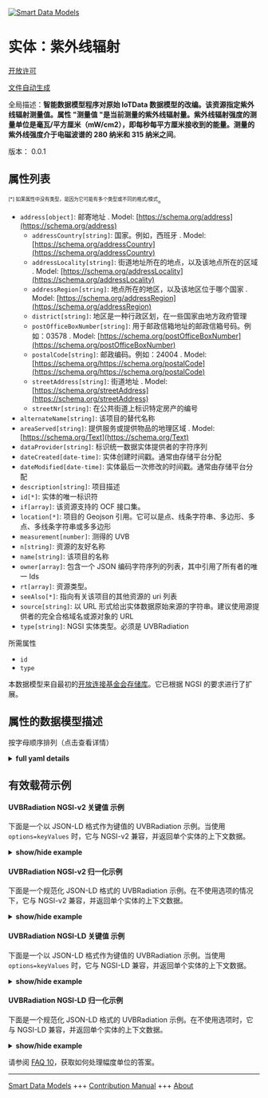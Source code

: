 <!-- 10-Header -->    
[![Smart Data Models](https://smartdatamodels.org/wp-content/uploads/2022/01/SmartDataModels_logo.png "Logo")](https://smartdatamodels.org)    
实体：紫外线辐射    
========<!-- /10-Header -->    
<!-- 15-License -->    
[开放许可](https://github.com/smart-data-models//dataModel.OCF/blob/master/UVBRadiation/LICENSE.md)    
[文件自动生成](https://docs.google.com/presentation/d/e/2PACX-1vTs-Ng5dIAwkg91oTTUdt8ua7woBXhPnwavZ0FxgR8BsAI_Ek3C5q97Nd94HS8KhP-r_quD4H0fgyt3/pub?start=false&loop=false&delayms=3000#slide=id.gb715ace035_0_60)    
<!-- /15-License -->    
<!-- 20-Description -->    
全局描述：**智能数据模型程序对原始 IoTData 数据模型的改编。该资源指定紫外线辐射测量值。属性 "测量值 "是当前测量的紫外线辐射量。紫外线辐射强度的测量单位是毫瓦/平方厘米（mW/cm2），即每秒每平方厘米接收到的能量。测量的紫外线强度介于电磁波谱的 280 纳米和 315 纳米之间**。    
版本： 0.0.1    
<!-- /20-Description -->    
<!-- 30-PropertiesList -->    
## 属性列表    
<sup><sub>[*] 如果属性中没有类型，是因为它可能有多个类型或不同的格式/模式</sub></sup>。    
- `address[object]`: 邮寄地址  . Model: [https://schema.org/address](https://schema.org/address)	- `addressCountry[string]`: 国家。例如，西班牙  . Model: [https://schema.org/addressCountry](https://schema.org/addressCountry)    
	- `addressLocality[string]`: 街道地址所在的地点，以及该地点所在的区域  . Model: [https://schema.org/addressLocality](https://schema.org/addressLocality)    
	- `addressRegion[string]`: 地点所在的地区，以及该地区位于哪个国家  . Model: [https://schema.org/addressRegion](https://schema.org/addressRegion)    
	- `district[string]`: 地区是一种行政区划，在一些国家由地方政府管理      
	- `postOfficeBoxNumber[string]`: 用于邮政信箱地址的邮政信箱号码。例如：03578  . Model: [https://schema.org/postOfficeBoxNumber](https://schema.org/postOfficeBoxNumber)    
	- `postalCode[string]`: 邮政编码。例如：24004  . Model: [https://schema.org/https://schema.org/postalCode](https://schema.org/https://schema.org/postalCode)    
	- `streetAddress[string]`: 街道地址  . Model: [https://schema.org/streetAddress](https://schema.org/streetAddress)    
	- `streetNr[string]`: 在公共街道上标识特定房产的编号      
- `alternateName[string]`: 该项目的替代名称  - `areaServed[string]`: 提供服务或提供物品的地理区域  . Model: [https://schema.org/Text](https://schema.org/Text)- `dataProvider[string]`: 标识统一数据实体提供者的字符序列  - `dateCreated[date-time]`: 实体创建时间戳。通常由存储平台分配  - `dateModified[date-time]`: 实体最后一次修改的时间戳。通常由存储平台分配  - `description[string]`: 项目描述  - `id[*]`: 实体的唯一标识符  - `if[array]`: 该资源支持的 OCF 接口集。  - `location[*]`: 项目的 Geojson 引用。它可以是点、线条字符串、多边形、多点、多线条字符串或多多边形  - `measurement[number]`: 测得的 UVB  - `n[string]`: 资源的友好名称  - `name[string]`: 该项目的名称  - `owner[array]`: 包含一个 JSON 编码字符序列的列表，其中引用了所有者的唯一 Ids  - `rt[array]`: 资源类型。  - `seeAlso[*]`: 指向有关该项目的其他资源的 uri 列表  - `source[string]`: 以 URL 形式给出实体数据原始来源的字符串。建议使用源提供者的完全合格域名或源对象的 URL  - `type[string]`: NGSI 实体类型。必须是 UVBRadiation  <!-- /30-PropertiesList -->    
<!-- 35-RequiredProperties -->    
所需属性    
- `id`  - `type`  <!-- /35-RequiredProperties -->    
<!-- 40-RequiredProperties -->    
本数据模型来自最初的[开放连接基金会存储库](https://github.com/openconnectivityfoundation/IoTDataModels)。它已根据 NGSI 的要求进行了扩展。    
<!-- /40-RequiredProperties -->    
<!-- 50-DataModelHeader -->    
## 属性的数据模型描述    
按字母顺序排列（点击查看详情）    
<!-- /50-DataModelHeader -->    
<!-- 60-ModelYaml -->    
<details><summary><strong>full yaml details</strong></summary>      
```yaml    
UVBRadiation:      
  description: Smart Data Models Program adaptation of the original IoTData data Models. This Resource specifies UV radiation measurement. The Property 'measurement' is the current measured UVB. The intensity of UV radiation is measured in the units of milliwatts per square centimeter (mW/cm2) which is energy per square centimeter received per second. UVB is measured between 280 and 315 nanometers in the electromagnetic spectrum.      
  properties:      
    address:      
      description: The mailing address      
      properties:      
        addressCountry:      
          description: 'The country. For example, Spain'      
          type: string      
          x-ngsi:      
            model: https://schema.org/addressCountry      
            type: Property      
        addressLocality:      
          description: 'The locality in which the street address is, and which is in the region'      
          type: string      
          x-ngsi:      
            model: https://schema.org/addressLocality      
            type: Property      
        addressRegion:      
          description: 'The region in which the locality is, and which is in the country'      
          type: string      
          x-ngsi:      
            model: https://schema.org/addressRegion      
            type: Property      
        district:      
          description: 'A district is a type of administrative division that, in some countries, is managed by the local government'      
          type: string      
          x-ngsi:      
            type: Property      
        postOfficeBoxNumber:      
          description: 'The post office box number for PO box addresses. For example, 03578'      
          type: string      
          x-ngsi:      
            model: https://schema.org/postOfficeBoxNumber      
            type: Property      
        postalCode:      
          description: 'The postal code. For example, 24004'      
          type: string      
          x-ngsi:      
            model: https://schema.org/https://schema.org/postalCode      
            type: Property      
        streetAddress:      
          description: The street address      
          type: string      
          x-ngsi:      
            model: https://schema.org/streetAddress      
            type: Property      
        streetNr:      
          description: Number identifying a specific property on a public street      
          type: string      
          x-ngsi:      
            type: Property      
      type: object      
      x-ngsi:      
        model: https://schema.org/address      
        type: Property      
    alternateName:      
      description: An alternative name for this item      
      type: string      
      x-ngsi:      
        type: Property      
    areaServed:      
      description: The geographic area where a service or offered item is provided      
      type: string      
      x-ngsi:      
        model: https://schema.org/Text      
        type: Property      
    dataProvider:      
      description: A sequence of characters identifying the provider of the harmonised data entity      
      type: string      
      x-ngsi:      
        type: Property      
    dateCreated:      
      description: Entity creation timestamp. This will usually be allocated by the storage platform      
      format: date-time      
      type: string      
      x-ngsi:      
        type: Property      
    dateModified:      
      description: Timestamp of the last modification of the entity. This will usually be allocated by the storage platform      
      format: date-time      
      type: string      
      x-ngsi:      
        type: Property      
    description:      
      description: A description of this item      
      type: string      
      x-ngsi:      
        type: Property      
    id:      
      anyOf:      
        - description: Identifier format of any NGSI entity      
          maxLength: 256      
          minLength: 1      
          pattern: ^[\w\-\.\{\}\$\+\*\[\]`|~^@!,:\\]+$      
          type: string      
          x-ngsi:      
            type: Property      
        - description: Identifier format of any NGSI entity      
          format: uri      
          type: string      
          x-ngsi:      
            type: Property      
      description: Unique identifier of the entity      
      x-ngsi:      
        type: Property      
    if:      
      description: The OCF Interface set supported by this Resource.      
      items:      
        enum:      
          - oic.if.s      
          - oic.if.baseline      
        type: string      
      minItems: 2      
      readOnly: true      
      type: array      
      uniqueItems: true      
      x-ngsi:      
        type: Property      
    location:      
      description: 'Geojson reference to the item. It can be Point, LineString, Polygon, MultiPoint, MultiLineString or MultiPolygon'      
      oneOf:      
        - description: Geojson reference to the item. Point      
          properties:      
            bbox:      
              items:      
                type: number      
              minItems: 4      
              type: array      
            coordinates:      
              items:      
                type: number      
              minItems: 2      
              type: array      
            type:      
              enum:      
                - Point      
              type: string      
          required:      
            - type      
            - coordinates      
          title: GeoJSON Point      
          type: object      
          x-ngsi:      
            type: GeoProperty      
        - description: Geojson reference to the item. LineString      
          properties:      
            bbox:      
              items:      
                type: number      
              minItems: 4      
              type: array      
            coordinates:      
              items:      
                items:      
                  type: number      
                minItems: 2      
                type: array      
              minItems: 2      
              type: array      
            type:      
              enum:      
                - LineString      
              type: string      
          required:      
            - type      
            - coordinates      
          title: GeoJSON LineString      
          type: object      
          x-ngsi:      
            type: GeoProperty      
        - description: Geojson reference to the item. Polygon      
          properties:      
            bbox:      
              items:      
                type: number      
              minItems: 4      
              type: array      
            coordinates:      
              items:      
                items:      
                  items:      
                    type: number      
                  minItems: 2      
                  type: array      
                minItems: 4      
                type: array      
              type: array      
            type:      
              enum:      
                - Polygon      
              type: string      
          required:      
            - type      
            - coordinates      
          title: GeoJSON Polygon      
          type: object      
          x-ngsi:      
            type: GeoProperty      
        - description: Geojson reference to the item. MultiPoint      
          properties:      
            bbox:      
              items:      
                type: number      
              minItems: 4      
              type: array      
            coordinates:      
              items:      
                items:      
                  type: number      
                minItems: 2      
                type: array      
              type: array      
            type:      
              enum:      
                - MultiPoint      
              type: string      
          required:      
            - type      
            - coordinates      
          title: GeoJSON MultiPoint      
          type: object      
          x-ngsi:      
            type: GeoProperty      
        - description: Geojson reference to the item. MultiLineString      
          properties:      
            bbox:      
              items:      
                type: number      
              minItems: 4      
              type: array      
            coordinates:      
              items:      
                items:      
                  items:      
                    type: number      
                  minItems: 2      
                  type: array      
                minItems: 2      
                type: array      
              type: array      
            type:      
              enum:      
                - MultiLineString      
              type: string      
          required:      
            - type      
            - coordinates      
          title: GeoJSON MultiLineString      
          type: object      
          x-ngsi:      
            type: GeoProperty      
        - description: Geojson reference to the item. MultiLineString      
          properties:      
            bbox:      
              items:      
                type: number      
              minItems: 4      
              type: array      
            coordinates:      
              items:      
                items:      
                  items:      
                    items:      
                      type: number      
                    minItems: 2      
                    type: array      
                  minItems: 4      
                  type: array      
                type: array      
              type: array      
            type:      
              enum:      
                - MultiPolygon      
              type: string      
          required:      
            - type      
            - coordinates      
          title: GeoJSON MultiPolygon      
          type: object      
          x-ngsi:      
            type: GeoProperty      
      x-ngsi:      
        type: GeoProperty      
    measurement:      
      description: The measured UVB.      
      minimum: 0      
      readOnly: true      
      type: number      
      x-ngsi:      
        type: Property      
    n:      
      description: Friendly name of the Resource      
      maxLength: 64      
      readOnly: true      
      type: string      
      x-ngsi:      
        type: Property      
    name:      
      description: The name of this item      
      type: string      
      x-ngsi:      
        type: Property      
    owner:      
      description: A List containing a JSON encoded sequence of characters referencing the unique Ids of the owner(s)      
      items:      
        anyOf:      
          - description: Identifier format of any NGSI entity      
            maxLength: 256      
            minLength: 1      
            pattern: ^[\w\-\.\{\}\$\+\*\[\]`|~^@!,:\\]+$      
            type: string      
            x-ngsi:      
              type: Property      
          - description: Identifier format of any NGSI entity      
            format: uri      
            type: string      
            x-ngsi:      
              type: Property      
        description: Unique identifier of the entity      
        x-ngsi:      
          type: Property      
      type: array      
      x-ngsi:      
        type: Property      
    rt:      
      description: The Resource Type.      
      items:      
        enum:      
          - oic.r.sensor.radiation.uvb      
        maxLength: 64      
        type: string      
      minItems: 1      
      readOnly: true      
      type: array      
      uniqueItems: true      
      x-ngsi:      
        type: Property      
    seeAlso:      
      description: list of uri pointing to additional resources about the item      
      oneOf:      
        - items:      
            format: uri      
            type: string      
          minItems: 1      
          type: array      
        - format: uri      
          type: string      
      x-ngsi:      
        type: Property      
    source:      
      description: 'A sequence of characters giving the original source of the entity data as a URL. Recommended to be the fully qualified domain name of the source provider, or the URL to the source object'      
      type: string      
      x-ngsi:      
        type: Property      
    type:      
      description: NGSI entity type. It has to be UVBRadiation      
      enum:      
        - UVBRadiation      
      type: string      
      x-ngsi:      
        type: Property      
  required:      
    - id      
    - type      
  type: object      
  x-derived-from: https://github.com/OpenInterConnect/IoTDataModels/blob/master/UVBRadiationResURI.swagger.json      
  x-disclaimer: 'Redistribution and use in source and binary forms, with or without modification, are permitted  provided that the license conditions are met. Copyleft (c) 2022 Contributors to Smart Data Models Program'      
  x-license-url: https://github.com/smart-data-models/dataModel.OCF/blob/master/UVBRadiation/LICENSE.md      
  x-model-schema: https://smart-data-models.github.io/dataModel.IoTDataModels/UVBRadiation/schema.json      
  x-model-tags: OCF      
  x-version: 0.0.1      
```    
</details>      
<!-- /60-ModelYaml -->    
<!-- 70-MiddleNotes -->    
<!-- /70-MiddleNotes -->    
<!-- 80-Examples -->    
## 有效载荷示例    
#### UVBRadiation NGSI-v2 关键值 示例    
下面是一个以 JSON-LD 格式作为键值的 UVBRadiation 示例。当使用 `options=keyValues` 时，它与 NGSI-v2 兼容，并返回单个实体的上下文数据。    
<details><summary><strong>show/hide example</strong></summary>      
```json  
{  
  "id": "urn:ngsi-ld:UVBRadiation:id:DAAT:22565561",  
  "dateCreated": "2006-10-26T08:41:06Z",  
  "dateModified": "1987-04-06T20:33:21Z",  
  "source": "World foreign open miss share. Sea push determine leave me down. Mean trip yeah against goal.",  
  "name": "Pretty dog out edge everything. Way instead trial western quickly sea easy establish.",  
  "alternateName": "Light girl thought land myself probably step.",  
  "description": "Among first material professor live quickly important. Son m",  
  "dataProvider": "Manage up lose draw security item season wide. Environment buy between model effect trade once. Also camera party couple window son.",  
  "owner": [  
    "urn:ngsi-ld:UVBRadiation:items:HBDC:38129595",  
    "urn:ngsi-ld:UVBRadiation:items:IGYI:62683417"  
  ],  
  "seeAlso": [  
    "urn:ngsi-ld:UVBRadiation:items:TLXJ:54023310"  
  ],  
  "location": {  
    "type": "Point",  
    "coordinates": [  
      -77.4075855,  
      16.228071  
    ]  
  },  
  "address": {  
    "streetAddress": "Site budget call remember hotel. Race determine old first feel it.",  
    "addressLocality": "Challenge poor far middle possible join page. Even source attorney dinner protect return science. Together me knowledge agree security.",  
    "addressRegion": "New to voice adult summer yet. Method environment issue.",  
    "addressCountry": "According huge whatever hotel next ever experience. Student partner bring unit economic bed usually.",  
    "postalCode": "Difference factor thus key program pop",  
    "postOfficeBoxNumber": "Them drug news but seven detail physical.",  
    "streetNr": "However station rest seek. Change thing financial. Than listen base. Should return person.",  
    "district": "Sound effect quickly bar chance TV. Hair then I."  
  },  
  "areaServed": "Free resource though information tough economy center. Return space statement just stock market.",  
  "rt": [  
    "oic.r.sensor.radiation.uvb"  
  ],  
  "measurement": 454.5,  
  "n": "Very write already source stock small whom",  
  "if": [  
    "oic.if.baseline",  
    "oic.if.s"  
  ],  
  "type": "UVBRadiation"  
}  
```  
</details>    
#### UVBRadiation NGSI-v2 归一化示例    
下面是一个规范化 JSON-LD 格式的 UVBRadiation 示例。在不使用选项的情况下，它与 NGSI-v2 兼容，并返回单个实体的上下文数据。    
<details><summary><strong>show/hide example</strong></summary>      
```json  
{  
  "id": "urn:ngsi-ld:UVBRadiation:id:DAAT:22565561",  
  "dateCreated": {  
    "type": "DateTime",  
    "value": "2006-10-26T08:41:06Z"  
  },  
  "dateModified": {  
    "type": "DateTime",  
    "value": "1987-04-06T20:33:21Z"  
  },  
  "source": {  
    "type": "Text",  
    "value": "World foreign open miss share. Sea push determine leave me down. Mean trip yeah against goal."  
  },  
  "name": {  
    "type": "Text",  
    "value": "Pretty dog out edge everything. Way instead trial western quickly sea easy establish."  
  },  
  "alternateName": {  
    "type": "Text",  
    "value": "Light girl thought land myself probably step."  
  },  
  "description": {  
    "type": "Text",  
    "value": "Among first material professor live quickly important. Son m"  
  },  
  "dataProvider": {  
    "type": "Text",  
    "value": "Manage up lose draw security item season wide. Environment buy between model effect trade once. Also camera party couple window son."  
  },  
  "owner": {  
    "type": "StructuredValue",  
    "value": [  
      "urn:ngsi-ld:UVBRadiation:items:HBDC:38129595",  
      "urn:ngsi-ld:UVBRadiation:items:IGYI:62683417"  
    ]  
  },  
  "seeAlso": {  
    "type": "StructuredValue",  
    "value": [  
      "urn:ngsi-ld:UVBRadiation:items:TLXJ:54023310"  
    ]  
  },  
  "location": {  
    "type": "geo:json",  
    "value": {  
      "type": "Point",  
      "coordinates": [  
        -77.4075855,  
        16.228071  
      ]  
    }  
  },  
  "address": {  
    "type": "StructuredValue",  
    "value": {  
      "streetAddress": "Site budget call remember hotel. Race determine old first feel it.",  
      "addressLocality": "Challenge poor far middle possible join page. Even source attorney dinner protect return science. Together me knowledge agree security.",  
      "addressRegion": "New to voice adult summer yet. Method environment issue.",  
      "addressCountry": "According huge whatever hotel next ever experience. Student partner bring unit economic bed usually.",  
      "postalCode": "Difference factor thus key program pop",  
      "postOfficeBoxNumber": "Them drug news but seven detail physical.",  
      "streetNr": "However station rest seek. Change thing financial. Than listen base. Should return person.",  
      "district": "Sound effect quickly bar chance TV. Hair then I."  
    }  
  },  
  "areaServed": {  
    "type": "Text",  
    "value": "Free resource though information tough economy center. Return space statement just stock market."  
  },  
  "rt": {  
    "type": "StructuredValue",  
    "value": [  
      "oic.r.sensor.radiation.uvb"  
    ]  
  },  
  "measurement": {  
    "type": "Number",  
    "value": 454.5  
  },  
  "n": {  
    "type": "Text",  
    "value": "Very write already source stock small whom"  
  },  
  "if": {  
    "type": "StructuredValue",  
    "value": [  
      "oic.if.baseline",  
      "oic.if.s"  
    ]  
  },  
  "type": "UVBRadiation"  
}  
```  
</details>    
#### UVBRadiation NGSI-LD 关键值 示例    
下面是一个以 JSON-LD 格式作为键值的 UVBRadiation 示例。当使用 `options=keyValues` 时，它与 NGSI-LD 兼容，并返回单个实体的上下文数据。    
<details><summary><strong>show/hide example</strong></summary>      
```json  
{  
  "id": "urn:ngsi-ld:UVBRadiation:id:DAAT:22565561",  
  "dateCreated": "2006-10-26T08:41:06Z",  
  "dateModified": "1987-04-06T20:33:21Z",  
  "source": "World foreign open miss share. Sea push determine leave me down. Mean trip yeah against goal.",  
  "name": "Pretty dog out edge everything. Way instead trial western quickly sea easy establish.",  
  "alternateName": "Light girl thought land myself probably step.",  
  "description": "Among first material professor live quickly important. Son m",  
  "dataProvider": "Manage up lose draw security item season wide. Environment buy between model effect trade once. Also camera party couple window son.",  
  "owner": [  
    "urn:ngsi-ld:UVBRadiation:items:HBDC:38129595",  
    "urn:ngsi-ld:UVBRadiation:items:IGYI:62683417"  
  ],  
  "seeAlso": [  
    "urn:ngsi-ld:UVBRadiation:items:TLXJ:54023310"  
  ],  
  "location": {  
    "type": "Point",  
    "coordinates": [  
      -77.4075855,  
      16.228071  
    ]  
  },  
  "address": {  
    "streetAddress": "Site budget call remember hotel. Race determine old first feel it.",  
    "addressLocality": "Challenge poor far middle possible join page. Even source attorney dinner protect return science. Together me knowledge agree security.",  
    "addressRegion": "New to voice adult summer yet. Method environment issue.",  
    "addressCountry": "According huge whatever hotel next ever experience. Student partner bring unit economic bed usually.",  
    "postalCode": "Difference factor thus key program pop",  
    "postOfficeBoxNumber": "Them drug news but seven detail physical.",  
    "streetNr": "However station rest seek. Change thing financial. Than listen base. Should return person.",  
    "district": "Sound effect quickly bar chance TV. Hair then I."  
  },  
  "areaServed": "Free resource though information tough economy center. Return space statement just stock market.",  
  "rt": [  
    "oic.r.sensor.radiation.uvb"  
  ],  
  "measurement": 454.5,  
  "n": "Very write already source stock small whom",  
  "if": [  
    "oic.if.baseline",  
    "oic.if.s"  
  ],  
  "type": "UVBRadiation",  
  "@context": [  
    "https://smartdatamodels.org/context.jsonld"  
  ]  
}  
```  
</details>    
#### UVBRadiation NGSI-LD 归一化示例    
下面是一个规范化 JSON-LD 格式的 UVBRadiation 示例。在不使用选项时，它与 NGSI-LD 兼容，并返回单个实体的上下文数据。    
<details><summary><strong>show/hide example</strong></summary>      
```json  
{  
    "id": "urn:ngsi-ld:UVBRadiation:id:DAAT:22565561",  
    "dateCreated": {  
        "type": "Property",  
        "value": {  
            "@type": "DateTime",  
            "@value": "2006-10-26T08:41:06Z"  
        }  
    },  
    "dateModified": {  
        "type": "Property",  
        "value": {  
            "@type": "DateTime",  
            "@value": "1987-04-06T20:33:21Z"  
        }  
    },  
    "source": {  
        "type": "Property",  
        "value": "World foreign open miss share. Sea push determine leave me down. Mean trip yeah against goal."  
    },  
    "name": {  
        "type": "Property",  
        "value": "Pretty dog out edge everything. Way instead trial western quickly sea easy establish."  
    },  
    "alternateName": {  
        "type": "Property",  
        "value": "Light girl thought land myself probably step."  
    },  
    "description": {  
        "type": "Property",  
        "value": "Among first material professor live quickly important. Son m"  
    },  
    "dataProvider": {  
        "type": "Property",  
        "value": "Manage up lose draw security item season wide. Environment buy between model effect trade once. Also camera party couple window son."  
    },  
    "owner": {  
        "type": "Property",  
        "value": [  
            "urn:ngsi-ld:UVBRadiation:items:HBDC:38129595",  
            "urn:ngsi-ld:UVBRadiation:items:IGYI:62683417"  
        ]  
    },  
    "seeAlso": {  
        "type": "Property",  
        "value": [  
            "urn:ngsi-ld:UVBRadiation:items:TLXJ:54023310"  
        ]  
    },  
    "location": {  
        "type": "GeoProperty",  
        "value": {  
            "type": "Point",  
            "coordinates": [  
                -77.4075855,  
                16.228071  
            ]  
        }  
    },  
    "address": {  
        "type": "Property",  
        "value": {  
            "streetAddress": "Site budget call remember hotel. Race determine old first feel it.",  
            "addressLocality": "Challenge poor far middle possible join page. Even source attorney dinner protect return science. Together me knowledge agree security.",  
            "addressRegion": "New to voice adult summer yet. Method environment issue.",  
            "addressCountry": "According huge whatever hotel next ever experience. Student partner bring unit economic bed usually.",  
            "postalCode": "Difference factor thus key program pop",  
            "postOfficeBoxNumber": "Them drug news but seven detail physical.",  
            "streetNr": "However station rest seek. Change thing financial. Than listen base. Should return person.",  
            "district": "Sound effect quickly bar chance TV. Hair then I."  
        }  
    },  
    "areaServed": {  
        "type": "Property",  
        "value": "Free resource though information tough economy center. Return space statement just stock market."  
    },  
    "rt": {  
        "type": "Property",  
        "value": [  
            "oic.r.sensor.radiation.uvb"  
        ]  
    },  
    "measurement": {  
        "type": "Property",  
        "value": 454.5  
    },  
    "n": {  
        "type": "Property",  
        "value": "Very write already source stock small whom"  
    },  
    "if": {  
        "type": "Property",  
        "value": [  
            "oic.if.baseline",  
            "oic.if.s"  
        ]  
    },  
    "type": "UVBRadiation",  
    "@context": [  
        "https://smartdatamodels.org/context.jsonld"  
    ]  
}  
```  
</details><!-- /80-Examples -->    
<!-- 90-FooterNotes -->    
<!-- /90-FooterNotes -->    
<!-- 95-Units -->    
请参阅 [FAQ 10](https://smartdatamodels.org/index.php/faqs/)，获取如何处理幅度单位的答案。    
<!-- /95-Units -->    
<!-- 97-LastFooter -->    
---    
[Smart Data Models](https://smartdatamodels.org) +++ [Contribution Manual](https://bit.ly/contribution_manual) +++ [About](https://bit.ly/Introduction_SDM)<!-- /97-LastFooter -->    
